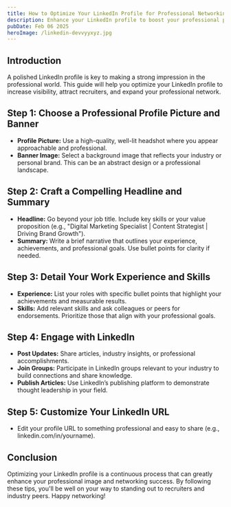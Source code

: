 ```yaml
---
title: How to Optimize Your LinkedIn Profile for Professional Networking
description: Enhance your LinkedIn profile to boost your professional presence and networking opportunities with these simple tips.
pubDate: Feb 06 2025
heroImage: /linkedin-devvyyxyz.jpg
---
```


## Introduction

A polished LinkedIn profile is key to making a strong impression in the professional world. This guide will help you optimize your LinkedIn profile to increase visibility, attract recruiters, and expand your professional network.

## Step 1: Choose a Professional Profile Picture and Banner

- **Profile Picture:** Use a high-quality, well-lit headshot where you appear approachable and professional.
- **Banner Image:** Select a background image that reflects your industry or personal brand. This can be an abstract design or a professional landscape.

## Step 2: Craft a Compelling Headline and Summary

- **Headline:** Go beyond your job title. Include key skills or your value proposition (e.g., "Digital Marketing Specialist | Content Strategist | Driving Brand Growth").
- **Summary:** Write a brief narrative that outlines your experience, achievements, and professional goals. Use bullet points for clarity if needed.

## Step 3: Detail Your Work Experience and Skills

- **Experience:** List your roles with specific bullet points that highlight your achievements and measurable results.
- **Skills:** Add relevant skills and ask colleagues or peers for endorsements. Prioritize those that align with your professional goals.

## Step 4: Engage with LinkedIn

- **Post Updates:** Share articles, industry insights, or professional accomplishments.
- **Join Groups:** Participate in LinkedIn groups relevant to your industry to build connections and share knowledge.
- **Publish Articles:** Use LinkedIn’s publishing platform to demonstrate thought leadership in your field.

## Step 5: Customize Your LinkedIn URL

- Edit your profile URL to something professional and easy to share (e.g., linkedin.com/in/yourname).

## Conclusion

Optimizing your LinkedIn profile is a continuous process that can greatly enhance your professional image and networking success. By following these tips, you'll be well on your way to standing out to recruiters and industry peers. Happy networking!